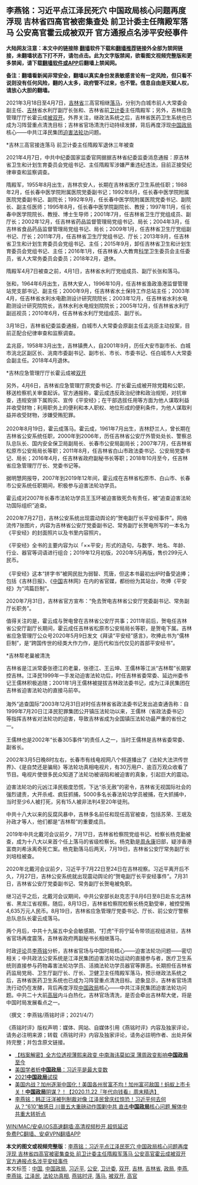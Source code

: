  <h2>李燕铭：习近平点江泽民死穴 中国政局核心问题再度浮现 吉林省四高官被密集查处 前卫计委主任隋殿军落马 公安高官霍云成被双开 官方通报点名涉平安经事件</h2> <p class="notice"><b>大陆网友注意：本文中的链接除 <a href="https://github.com/bannedbook/fanqiang" >翻墙</a>软件下载和<a href="https://github.com/killgcd/justmysocks/blob/master/README.md">翻墙推荐</a>链接外全部为禁网链接，未翻墙状态下打不开，请勿点击。此为文字版禁闻，欲看图文视频完整版和更多禁闻，请下载<a href="https://github.com/bannedbook/fanqiang">翻墙软件或APP</a>后翻墙上禁闻网。</p><p>备注：翻墙看新闻非常安全，翻墙以真实身份发表敏感言论有一定风险，但只看不说则没有任何风险，翻的人太多，政府管不过来，也不管。信息自由是天赋人权，请放心大胆的翻墙。</b></p>  <div class="entry">  <p></p> <p> 2021年3月18日至4月7日&#65292;<a href="https://www.bannedbook.org/bnews/tag/%E5%90%89%E6%9E%97%E7%9C%81/" class="st_tag internal_tag" rel="tag" title="标签 吉林省 下的日志">吉林省</a>三高官相继<a href="https://www.bannedbook.org/bnews/tag/%E8%90%BD%E9%A9%AC/" class="st_tag internal_tag" rel="tag" title="标签 落马 下的日志">落马</a>&#65292;分别为白城市前人大常委会副主任&#12289;<a href="https://www.bannedbook.org/bnews/tag/%e5%90%89%e6%9e%97/" class="st_tag internal_tag" rel="tag" title="标签 吉林 下的日志">吉林</a>省水利厅副厅长张和&#12289;吉林省前<a href="https://www.bannedbook.org/bnews/tag/%e5%8d%ab%e8%ae%a1%e5%a7%94/" class="st_tag internal_tag" rel="tag" title="标签 卫计委 下的日志">卫计委</a>主任隋殿军&#65307;另外&#65292;吉林应急管理厅厅长霍云成<a href="https://www.bannedbook.org/bnews/tag/%E8%A2%AB%E5%8F%8C%E5%BC%80/" class="st_tag internal_tag" rel="tag" title="标签 被双开 下的日志">被双开</a>&#12290;外界关注&#65292;继政法系统之后&#65292;吉林省医药卫生系统也已成为习阵营重点清洗目标&#65307;吉林省官场清洗行动持续发酵&#65292;背后再度浮现<span class='wp_keywordlink_affiliate'><a href="https://www.bannedbook.org/" title="中国" target="_blank">中国</a></span><a href="https://www.bannedbook.org/bnews/tag/%e6%94%bf%e5%b1%80/" class="st_tag internal_tag" rel="tag" title="标签 政局 下的日志">政局</a>核心&#8212;&#8212;中共江泽民集团<span class='wp_keywordlink'><a href="https://www.bannedbook.org/forum11/topic278.html" title="评江泽民与中共相互利用迫害法轮功" target="_blank">迫害法轮功</a></span>问题&#12290;</p> <p>   *吉林三高官接连落马 前卫计委主任隋殿军退休三年被查</p> <p>2021年4月7日&#65292;中共中纪委国家监委官网据据吉林省纪委监委消息通报&#65306;原吉林省卫生和计划生育委员会党组书记&#12289;主任隋殿军涉嫌严重违纪违法&#65292;目前正接受纪律审查和监察调查&#12290;</p> <p>隋殿军&#65292;1955年8月出生&#65292;吉林农安人&#65292;长期在吉林省医疗卫生系统任职&#65307;1988年2月&#65292;任长春中医学院附属医院党委副书记&#65307;1992年6月&#65292;任长春中医学院附属医院党委副书记&#12289;副院长&#65307;1992年9月&#65292;任长春中医学院附属医院党委书记&#12289;副院长&#12289;副主任医师&#65307;1995年8月&#65292;任长春中医学院副院长&#12289;教授&#65307;1997年11月&#65292;任长春中医学院院长&#12289;教授&#12289;博士生导师&#65307;2001年7月&#65292;任吉林省卫生厅党组成员&#12289;副厅长&#65307;2002年12月&#65292;任吉林省药品监督管理局党组书记&#12289;局长&#65307;2004年3月&#65292;任吉林省食品药品监督管理局党组书记&#12289;局长&#65307;2009年1月&#65292;任吉林省卫生厅党组副书记&#12289;厅长&#65307;2011年7月&#65292;任吉林省卫生厅党组书记&#12289;厅长&#65307;2013年9月&#65292;任吉林省卫生和计划生育委员会党组书记&#12289;主任&#65307;2015年9月&#65292;卸任吉林省卫生和计划生育委员会党组书记&#12289;主任&#65307;2016年1月&#65292;任吉林省人大教育<span class='wp_keywordlink'><a href="https://www.bannedbook.org/forum11/topic309.html" title="禁片：“科学”的棍子" target="_blank">科学</a></span>卫生委员会主任委员&#65292;省人大常务委员会委员&#65307;2018年2月&#65292;退休&#12290;</p> <p>   隋殿军4月7日被查之前&#65292;4月1日&#65292;吉林省水利厅党组成员&#12289;副厅长张和落马&#12290;</p> <p>张和&#65292;1964年6月出生&#65292;吉林大安人&#65292;1996年10月&#65292;任吉林省渔政渔港监督管理站党支部书记&#12289;副主任&#65307;2000年9月&#65292;任吉林省水土保持工作总站主任&#65307;2003年4月&#65292;任吉林省水利水电勘测设计研究院院长&#65307;2003年12月&#65292;任吉林省水利水电勘测设计研究院院长&#65292;吉林水利水电规划院院长&#65307;2005年12月&#65292;任吉林省水利厅副巡视员&#65307;2010年6月&#65292;任吉林省水利厅党组成员&#12289;副厅长&#12290;</p>  <p>3月18日&#65292;吉林省纪委监委通报&#65292;白城市人大常委会原副主任孟兆臣主动投案&#65292;目前正配合纪律审查和监察调查&#12290;</p> <p>孟兆臣&#65292;1958年3月出生&#65292;吉林镇赉人&#65292;自2001年9月&#65292;历任大安市副市长&#12289;白城市洮北区副区长&#12289;洮南市委副书记&#12289;副市长&#12289;市长&#12289;市委书记&#12289;任白城市人大常委会副主任&#12290;2018年4月退休&#12290;</p> <p>   *吉林应急管理厅厅长霍云成被<a href="https://www.bannedbook.org/bnews/tag/%E5%8F%8C%E5%BC%80/" class="st_tag internal_tag" rel="tag" title="标签 双开 下的日志">双开</a></p> <p>另外&#65292;4月6日&#65292;吉林省应急管理厅原党委书记&#12289;厅长霍云成被开除党籍和公职&#65292;移送检察机关审查起诉&#12290;官方通报称&#65292;霍云成违反政治纪律和政治规矩&#65292;对抗审查&#65292;违规安排下属购买&#12289;宣传&#12298;平安经&#12299;&#65307;在干部选拔任用等方面为他人谋取利益并收受财物&#65307;利用职务上的便利和本人职权&#12289;地位形成的便利条件&#65292;为他人谋取利益并收受财物&#65292;涉嫌受贿犯罪&#12290;<br />&nbsp;<br />2020年8月19日&#65292;霍云成落马&#12290;霍云成&#65292;1961年7月出生&#65292;吉林舒兰人&#65292;曾长期在吉林省公安系统任职&#65292;2000年到2006年&#65292;历任吉林省公安厅外管处处长&#12289;警察总队总队长&#12289;国内安全保卫局副局长&#12289;长春市公安局副局长&#65307;2007年7月&#65292;任吉林省松原市公安局局长等职&#65307;2011年8月&#65292;任吉林省白山市政法委书记&#12289;公安局党委书记&#12289;局长&#65307;2016年4月&#65292;任吉林省政府副秘书长等职&#65307;2018年10月至今&#65292;任吉林省应急管理厅厅长&#12289;党委书记等&#12290;</p> <p>据明慧网报导&#65292;2007年到2019年12年间&#65292;霍云成在吉林省松原市&#12289;白山市&#12289;长春市公安系统任职期间&#65292;积极参与迫害法轮功学员&#12290;</p> <p>霍云成对2007年长春市法轮功学员王玉环被迫害致死负有责任&#65292;被&#8220;追查迫害法轮功国际组织&#8221;追查&#12290;</p> <p>   2020年7月27日&#65292;吉林公安系统出现震动舆论的&#8220;贺电副厅长平安经事件&#8221;&#12290;网络流传7张图片&#65292;内容为吉林省公安厅党委副书记&#12289;常务副厅长贺电所写的一本名为&#12298;平安经&#12299;的封面照片以及书里内容照片&#12290; </p>  <p>&#12298;平安经&#12299;全书的主要内容为以&#12300;&#215;&#215;平安&#12301;形式的造句&#65292;与数字&#12289;地名&#12289;年龄&#12289;行业&#12289;器官等词语进行组合&#65307;2019年12月初版&#65292;2020年5月再版&#65292;售价299元人民币&#12290;<br />&nbsp;<br />&#12298;平安经&#12299;这本&#8220;拼字书&#8221;被网民批为弱智&#12289;荒唐&#65292;但这本书最初出炉时备受追捧&#65307;包括&#12298;吉林日报&#12299;&#12289;&#12298;<a href="https://www.bannedbook.org/bnews/tag/%E4%B8%AD%E5%9B%BD/" class="st_tag internal_tag" rel="tag" title="标签 中国 下的日志">中国</a>吉林网&#12299;在内的省官媒&#65292;都纷纷为其站台&#65292;吹捧&#12298;平安经&#12299;为&#8220;鸿篇巨制&#8221;&#12290;</p> <p>2020年7月31日&#65292;吉林省官方宣布&#65306;&#8220;免去贺电吉林省公安厅党委副书记&#12289;常务副厅长职务&#8221;&#12290;</p> <p>值得关注的是&#65292;霍云成与贺电曾在吉林省公安厅共事&#65307;2011年前后&#65292;贺电任吉林省公安厅副厅长期间&#65292;霍云成任吉林省松原市公安局局长等职&#65292;是贺电下属&#12290;吉林省应急管理厅公众号2020年5月9日发文&#12298;拜读&#8220;平安经&#8221;感言&#12299;&#65292;吹捧此书为&#8220;儒林巨制&#8221;&#65292;是&#8220;跨国传世的经类大作力作&#65292;是历代和当代仅见的首部平安经书&#8221;&#12290; </p> <p>   *吉林帮老巢被清洗</p> <p>吉林省是江派常委张德江的老巢&#65292;张德江&#12289;王云坤&#12289;王儒林等江派&#8220;吉林帮&#8221;长期掌控吉林&#12290;江泽民1999年一手发动迫害法轮功后&#65292;时任吉林省委常委&#12289;延边州委书记王儒林积极追随&#65307;2001年1月王儒林被提拔吉林政法委书记&#65292;成为江泽民集团在吉林省迫害法轮功的直接马前卒&#12290;<br />&nbsp;<br />海外&#8220;追查国际&#8221;2003年12月31日对时任吉林省省政法委书记发出追查通告称&#65306;自1999年7月20日江泽民犯罪集团公开镇压法轮功以来&#65292;王儒林&#65288;省政法委书记&#65289;等指挥吉林省对法轮功的迫害&#65292;导致吉林省成为全国镇压法轮功最严重的省份之一&#12290;<br />&nbsp;<br />王儒林也是2002年&#8220;长春305事件&#8221;的责任人之一&#65292;当时王儒林是吉林省委常委&#12289;副省长&#12290;</p> <p>2002年3月5日晚8时左右&#65292;长春市有线电视网八个频道播出了&#12298;法轮大法洪传世界&#12299;&#12289;&#12298;是自焚还是骗局&#12299;等法轮功真相电视片&#65292;有30万用户&#12289;逾百万观众收看了节目&#12290;电视片使很多民众知道了法轮功被诬陷和被迫害的真象&#65292;引起巨大的震动&#12290;</p> <p>迫害法轮功的元凶江泽民极度恐慌&#65292;下达&#8220;杀无赦&#8221;的密令&#65292;吉林省无视国际社会的强烈谴责&#65292;大开杀戒&#12289;疯狂抓捕&#65292;5000多名长春法轮功学员被捕&#65292;在大抓捕中&#65292;当时至少6人被打死&#65292;另有15人被非法判4至20年徒刑&#12290; </p>  <p>   中共十八大以来的反腐风暴中&#65292;吉林多名前任和现任高官被查&#65292;包括苏荣&#12289;王珉及孙政才等人&#65292;他们都是&#8220;吉林帮&#8221;的重要成员&#12290;</p> <p>2019年中共北戴河会议前夕&#65292;7月17日&#65292;吉林省检察院党组书记&#12289;检察长杨克勤被查&#65292;成为十八大以来首个任上落马的省级检察长&#12290;杨克勤是<span class='wp_keywordlink'><a href="https://www.bannedbook.org/forum2/topic2891.html" title="《周永康其人》《周永康传》" target="_blank">周永康</a></span>旧部&#65292;疑涉香港富商刘希泳离奇死亡案&#12290;杨克勤落马后两天&#65292;7月19日&#65292;吉林省公安厅常务副厅长刘培柱被查&#12290;</p> <p>2020年北戴河会议前夕&#65292;习近平于7月22日至24日在吉林视察&#12290;习近平离开后不久&#65292;7月27日&#65292;吉林公安系统就出现震动舆论的&#8220;贺电副厅长平安经事件&#8221;&#12290;7月31日&#65292;吉林省公安厅党委副书记&#12289;常务副厅长贺电被免职&#12290;</p> <p>继习近平之后&#65292;北戴河会议期间&#65292;中共公安部长赵克志于8月6日至8日赴东北吉林省&#12289;黑龙江省视察&#12290;随后&#65292;8月13日&#65292;吉林省检察院检察长杨克勤受审&#65292;被控受贿4,635万元人民币&#12290;8月19日&#65292;吉林省应急管理厅党委书记&#12289;厅长&#12289;前公安厅警察总队总队长霍云成落马&#12290;</p> <p>两个月后&#65292;中共十九届五中全会敏感期&#65292;&#8220;打虎&#8221;干将宁延令带领巡视组进驻&#65292;吉林省官场再度震荡&#65292;吉林省政府两副秘书长相继落马&#12290;</p> <p>   时政<span class='wp_keywordlink_affiliate'><a href="https://www.bannedbook.org/bnews/comments/" title="新闻评论" target="_blank">评论</a></span>员<a href="https://www.bannedbook.org/bnews/tag/%e6%9d%8e%e7%87%95%e9%93%ad/" class="st_tag internal_tag" rel="tag" title="标签 李燕铭 下的日志">李燕铭</a>分析&#65292;吉林省官场与中国时局核心&#8212;&#8212;迫害法轮功问题&#8212;&#8212;密切相关&#65307;中共政法公安系统是江泽民集团迫害法轮功运动的直接参与者&#65292;医疗卫生系统则直接参与药物毒害法轮功学员&#12289;活摘法轮功学员器官等罪恶&#12290;长期担任吉林省药监局党局&#12289;卫生厅副厅长&#12289;厅长&#12289;卫健卫主任隋殿军落马&#65292;预示继政法系统之后&#65292;吉林省医药卫生系统也已成为习阵营重点清洗目标&#12290;迹象显示&#65292;吉林省官场清洗行动仍在发酵&#65292;背后再度浮现<a href="https://www.bannedbook.org/bnews/tag/%e4%b8%ad%e5%9b%bd%e6%94%bf%e5%b1%80/" class="st_tag internal_tag" rel="tag" title="标签 中国政局 下的日志">中国政局</a>核心&#8212;&#8212;中共江泽民集团迫害法轮功问题&#12290;中共二十大前<span class='wp_keywordlink_affiliate'><a href="https://www.bannedbook.org/bnews/ccpdope/" title="中共高层内幕" target="_blank">高层</a></span>内斗白热化&#65292;吉林官场清洗&#65292;是否会牵出吉林帮大佬&#65292;将是中国时局发展看点之一&#12290;</p> <p>&#65288;撰文&#65306;李燕铭/燕铭时评&#65307;2021/4/7&#65289;</p>  <p>&#12298;燕铭时评&#12299;版权声明&#65306;媒体&#12289;网站&#12289;自媒体引用&#12298;燕铭时评&#12299;内容及独家评论&#65292;请务必注明来源&#65307;转载&#12298;燕铭时评&#12299;内容及独家评论&#65292;请务必註明作者&#12289;出处并保持完整&#65307;并包含原文链接&#12290;</p> <ul class='op-related-articles' title='相关阅读'> <li><a href='https://www.bannedbook.org/bnews/comments/20210323/1510821.html' target='_blank'>【档案解密】全方位透视薄熙来政变 中南海讳莫如深  薄周政变影响<b>中国政局</b>至今</a></li> <li><a href='https://www.bannedbook.org/bnews/cbnews/20210211/1485503.html' target='_blank'>美国学者析<b>中国政局</b>：习近平是最大变数</a></li> <li><a href='https://www.bannedbook.org/bnews/ssgc/20210124/1474060.html' target='_blank'>2021<b>中国政局</b>试探</a></li> <li><a href='https://www.bannedbook.org/bnews/taiwannews/20201122/1435037.html' target='_blank'>美国内战？加州逐渐中国化！美国各州贫富不均！加州富可敌国！蚂蚁上市卡关！<b>中国政局</b>阴谋？！【2020.11.22『年代向钱看』周末精选】</a></li> <li><a href='https://www.bannedbook.org/bnews/comments/20200612/1343791.html' target='_blank'>李燕铭：韩正汪洋被列制裁对像 江泽民曾庆红惊恐！习近平何去何从？“610”敏感日 川普五大重磅动作围剿中共 直击<b>中国政局</b>核心问题 解体中共重大转折点</a></li> </ul> <p class="texttj"> <a href="https://github.com/bannedbook/fanqiang/wiki/V2ray%E6%9C%BA%E5%9C%BA" target="_blank">WIN/MAC/安卓/iOS高速翻墙:高清视频秒开,超低延迟</a><br/> <a href="https://github.com/bannedbook/fanqiang/wiki/%E7%A6%81%E9%97%BB%E7%BD%91%E5%AE%89%E5%8D%93%E7%BF%BB%E5%A2%99%E6%96%B0%E9%97%BBAPP" target="_blank">免费PC翻墙、安卓VPN翻墙APP</a></p><p> </p><a name='sharetosocial'></a>       <div><b>本文的图文或视频完整版</b>：<a href='https://www.bannedbook.org/bnews/comments/20210407/1521324.html'>李燕铭：习近平点江泽民死穴 中国政局核心问题再度浮现 吉林省四高官被密集查处 前卫计委主任隋殿军落马 公安高官霍云成被双开 官方通报点名涉平安经事件</a></div>  </div><!--END ENTRY--> <div class="postfooter"> <div>本文标签：<a href="https://www.bannedbook.org/bnews/tag/%E4%B8%AD%E5%9B%BD/" rel="tag">中国</a>, <a href="https://www.bannedbook.org/bnews/tag/%e4%b8%ad%e5%9b%bd%e6%94%bf%e5%b1%80/" rel="tag">中国政局</a>, <a href="https://www.bannedbook.org/bnews/tag/%e4%b9%a0%e8%bf%91%e5%b9%b3/" rel="tag">习近平</a>, <a href="https://www.bannedbook.org/bnews/tag/%e5%85%ac%e5%ae%89/" rel="tag">公安</a>, <a href="https://www.bannedbook.org/bnews/tag/%e5%8d%ab%e8%ae%a1%e5%a7%94/" rel="tag">卫计委</a>, <a href="https://www.bannedbook.org/bnews/tag/%E5%8F%8C%E5%BC%80/" rel="tag">双开</a>, <a href="https://www.bannedbook.org/bnews/tag/%e5%90%89%e6%9e%97/" rel="tag">吉林</a>, <a href="https://www.bannedbook.org/bnews/tag/%E5%90%89%E6%9E%97%E7%9C%81/" rel="tag">吉林省</a>, <a href="https://www.bannedbook.org/bnews/tag/%e6%94%bf%e5%b1%80/" rel="tag">政局</a>, <a href="https://www.bannedbook.org/bnews/tag/%e6%9d%8e%e7%87%95/" rel="tag">李燕</a>, <a href="https://www.bannedbook.org/bnews/tag/%e6%9d%8e%e7%87%95%e9%93%ad/" rel="tag">李燕铭</a>, <a href="https://www.bannedbook.org/bnews/tag/%e6%b1%9f%e6%b3%bd%e6%b0%91/" rel="tag">江泽民</a>, <a href="https://www.bannedbook.org/bnews/tag/%e6%b3%95%e8%bd%ae%e5%8a%9f%e7%9c%9f%e7%9b%b8/" rel="tag">法轮功真相</a>, <a href="https://www.bannedbook.org/bnews/tag/%e7%87%95%e9%93%ad%e6%97%b6%e8%af%84/" rel="tag">燕铭时评</a>, <a href="https://www.bannedbook.org/bnews/tag/%E8%90%BD%E9%A9%AC/" rel="tag">落马</a>, <a href="https://www.bannedbook.org/bnews/tag/%E8%A2%AB%E5%8F%8C%E5%BC%80/" rel="tag">被双开</a>, <a href="https://www.bannedbook.org/bnews/tag/%E9%AB%98%E5%AE%98/" rel="tag">高官</a></div>  </div><!--END POSTFOOTER--> 
